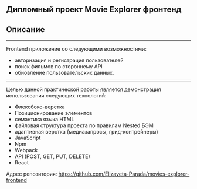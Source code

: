 ## Дипломный проект Movie Explorer фронтенд

## Описание
------------------
Frontend приложение со следующими возможностями: 
* авторизация и регистрация пользователей 
* поиск фильмов по стороннему API 
* обновление пользовательских данных. 
-------------------------------------------- 
Целью данной практической работы является демонстрация использования  следующих технологий:   
* Флексбокс-верстка
* Позиционирование элементов  
* семантика языка HTML
* файловая структура проекта по правилам Nested БЭМ
* адаптивная верстка (медиазапросы, грид-контрейнеры)
* JavaScript
* Npm
* Webpack
* API (POST, GET, PUT, DELETE)
* React

Адрес репозитория: https://github.com/Elizaveta-Parada/movies-explorer-frontend
